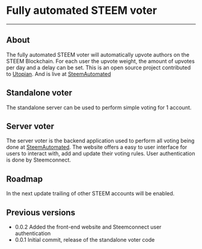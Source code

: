 # Fully automated STEEM voter
---
## About

The fully automated STEEM voter will automatically upvote authors on the STEEM Blockchain. For each user the upvote weight, the amount of upvotes per day and a delay can be set. This is an open source project contributed to [Utopian](https://join.utopian.io/). And is live at [SteemAutomated](https://steemautomated.eu/)

## Standalone voter
The standalone server can be used to perform simple voting for 1 account.

## Server voter
The server voter is the backend application used to perform all voting being done at [SteemAutomated](https://steemautomated.eu/). The website offers a easy to user interface for users to interact with, add and update their voting rules. User authentication is done by Steemconnect.

## Roadmap
In the next update trailing of other STEEM accounts will be enabled.

## Previous versions

- 0.0.2 Added the front-end website and Steemconnect user authentication
- 0.0.1 Initial commit, release of the standalone voter code
